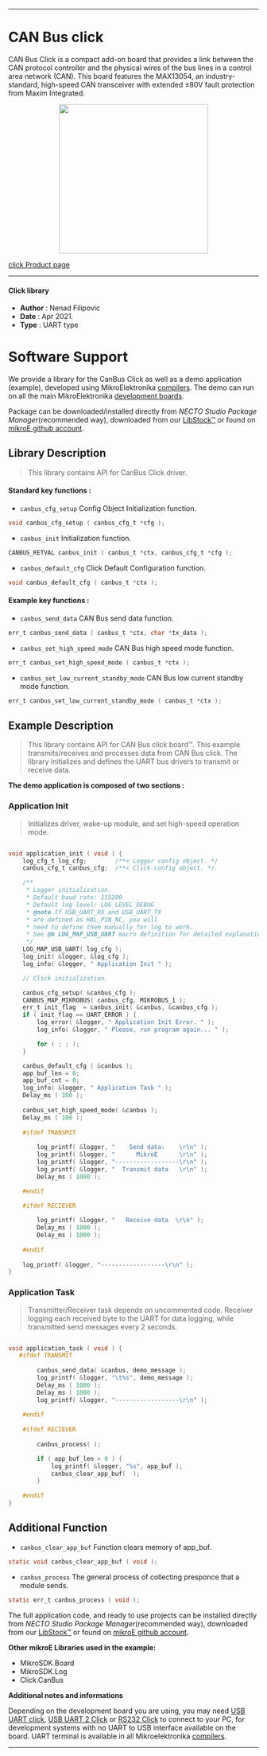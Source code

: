 
---
# CAN Bus click

CAN Bus Click is a compact add-on board that provides a link between the CAN protocol controller and the physical wires of the bus lines in a control area network (CAN). This board features the MAX13054, an industry-standard, high-speed CAN transceiver with extended ±80V fault protection from Maxim Integrated.

<p align="center">
  <img src="https://download.mikroe.com/images/click_for_ide/can_bus_click.png" height=300px>
</p>

[click Product page](https://www.mikroe.com/can-bus-click)

---


#### Click library

- **Author**        : Nenad Filipovic
- **Date**          : Apr 2021.
- **Type**          : UART type


# Software Support

We provide a library for the CanBus Click
as well as a demo application (example), developed using MikroElektronika
[compilers](https://www.mikroe.com/necto-studio).
The demo can run on all the main MikroElektronika [development boards](https://www.mikroe.com/development-boards).

Package can be downloaded/installed directly from *NECTO Studio Package Manager*(recommended way), downloaded from our [LibStock&trade;](https://libstock.mikroe.com) or found on [mikroE github account](https://github.com/MikroElektronika/mikrosdk_click_v2/tree/master/clicks).

## Library Description

> This library contains API for CanBus Click driver.

#### Standard key functions :

- `canbus_cfg_setup` Config Object Initialization function.
```c
void canbus_cfg_setup ( canbus_cfg_t *cfg );
```

- `canbus_init` Initialization function.
```c
CANBUS_RETVAL canbus_init ( canbus_t *ctx, canbus_cfg_t *cfg );
```

- `canbus_default_cfg` Click Default Configuration function.
```c
void canbus_default_cfg ( canbus_t *ctx );
```

#### Example key functions :

- `canbus_send_data` CAN Bus send data function.
```c
err_t canbus_send_data ( canbus_t *ctx, char *tx_data );
```

- `canbus_set_high_speed_mode` CAN Bus high speed mode function.
```c
err_t canbus_set_high_speed_mode ( canbus_t *ctx );
```

- `canbus_set_low_current_standby_mode` CAN Bus low current standby mode function.
```c
err_t canbus_set_low_current_standby_mode ( canbus_t *ctx );
```

## Example Description

> This library contains API for CAN Bus click board™.
> This example transmits/receives and processes data from CAN Bus click.
> The library initializes and defines the 
> UART bus drivers to transmit or receive data. 

**The demo application is composed of two sections :**

### Application Init

> Initializes driver, wake-up module, and set high-speed operation mode.

```c

void application_init ( void ) {
    log_cfg_t log_cfg;        /**< Logger config object. */
    canbus_cfg_t canbus_cfg;  /**< Click config object. */

    /** 
     * Logger initialization.
     * Default baud rate: 115200
     * Default log level: LOG_LEVEL_DEBUG
     * @note If USB_UART_RX and USB_UART_TX 
     * are defined as HAL_PIN_NC, you will 
     * need to define them manually for log to work. 
     * See @b LOG_MAP_USB_UART macro definition for detailed explanation.
     */
    LOG_MAP_USB_UART( log_cfg );
    log_init( &logger, &log_cfg );
    log_info( &logger, " Application Init " );

    // Click initialization.

    canbus_cfg_setup( &canbus_cfg );
    CANBUS_MAP_MIKROBUS( canbus_cfg, MIKROBUS_1 );
    err_t init_flag  = canbus_init( &canbus, &canbus_cfg );
    if ( init_flag == UART_ERROR ) {
        log_error( &logger, " Application Init Error. " );
        log_info( &logger, " Please, run program again... " );

        for ( ; ; );
    }

    canbus_default_cfg ( &canbus );
    app_buf_len = 0;
    app_buf_cnt = 0;
    log_info( &logger, " Application Task " );
    Delay_ms ( 100 );
    
    canbus_set_high_speed_mode( &canbus );
    Delay_ms ( 100 );
    
    #ifdef TRANSMIT
    
        log_printf( &logger, "    Send data:    \r\n" );
        log_printf( &logger, "      MikroE      \r\n" );
        log_printf( &logger, "------------------\r\n" );
        log_printf( &logger, "  Transmit data   \r\n" );
        Delay_ms ( 1000 );

    #endif
        
    #ifdef RECIEVER

        log_printf( &logger, "   Receive data  \r\n" );
        Delay_ms ( 1000 );
        Delay_ms ( 1000 );
    
    #endif
        
    log_printf( &logger, "------------------\r\n" );
}

```

### Application Task

> Transmitter/Receiver task depends on uncommented code.
> Receiver logging each received byte to the UART for data logging,
> while transmitted send messages every 2 seconds.

```c

void application_task ( void ) {
   #ifdef TRANSMIT
    
        canbus_send_data( &canbus, demo_message );
        log_printf( &logger, "\t%s", demo_message );
        Delay_ms ( 1000 );
        Delay_ms ( 1000 );
        log_printf( &logger, "------------------\r\n" );    
    
    #endif
    
    #ifdef RECIEVER
    
        canbus_process( );

        if ( app_buf_len > 0 ) {
            log_printf( &logger, "%s", app_buf );
            canbus_clear_app_buf(  );
        }
    
    #endif
}

```

## Additional Function

- `canbus_clear_app_buf` Function clears memory of app_buf.
```c
static void canbus_clear_app_buf ( void );
```

- `canbus_process` The general process of collecting presponce that a module sends.
```c
static err_t canbus_process ( void );
```

The full application code, and ready to use projects can be installed directly from *NECTO Studio Package Manager*(recommended way), downloaded from our [LibStock&trade;](https://libstock.mikroe.com) or found on [mikroE github account](https://github.com/MikroElektronika/mikrosdk_click_v2/tree/master/clicks).

**Other mikroE Libraries used in the example:**

- MikroSDK.Board
- MikroSDK.Log
- Click.CanBus

**Additional notes and informations**

Depending on the development board you are using, you may need
[USB UART click](https://www.mikroe.com/usb-uart-click),
[USB UART 2 Click](https://www.mikroe.com/usb-uart-2-click) or
[RS232 Click](https://www.mikroe.com/rs232-click) to connect to your PC, for
development systems with no UART to USB interface available on the board. UART
terminal is available in all Mikroelektronika
[compilers](https://shop.mikroe.com/compilers).

---
